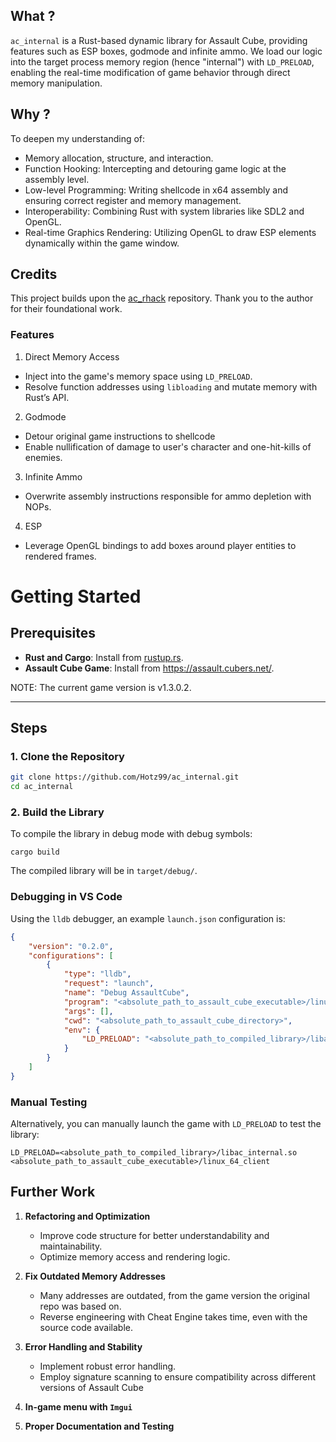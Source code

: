 ## What ?

`ac_internal` is a Rust-based dynamic library for Assault Cube, providing features such as ESP boxes, godmode and infinite ammo. We load our logic into the target process memory region (hence "internal") with `LD_PRELOAD`, enabling the real-time modification of game behavior through direct memory manipulation.

## Why ?

To deepen my understanding of:

  - Memory allocation, structure, and interaction.
  - Function Hooking: Intercepting and detouring game logic at the assembly level.
  - Low-level Programming: Writing shellcode in x64 assembly and ensuring correct register and memory management.
  - Interoperability: Combining Rust with system libraries like SDL2 and OpenGL.
  - Real-time Graphics Rendering: Utilizing OpenGL to draw ESP elements dynamically within the game window.

## Credits

This project builds upon the [ac_rhack](https://github.com/scannells/ac_rhack) repository. Thank you to the author for their foundational work.

### Features
1. Direct Memory Access

  - Inject into the game's memory space using `LD_PRELOAD`.
  - Resolve function addresses using `libloading` and mutate memory with Rust’s API.

2. Godmode

  - Detour original game instructions to shellcode
  - Enable nullification of damage to user's character and one-hit-kills of enemies.

3. Infinite Ammo

  - Overwrite assembly instructions responsible for ammo depletion with NOPs.

4. ESP

  - Leverage OpenGL bindings to add boxes around player entities to rendered frames.

# Getting Started

## Prerequisites

- **Rust and Cargo**: Install from [rustup.rs](https://rustup.rs/).
- **Assault Cube Game**: Install from https://assault.cubers.net/.

NOTE: The current game version is v1.3.0.2.

---

## Steps

### 1. Clone the Repository

```sh
git clone https://github.com/Hotz99/ac_internal.git
cd ac_internal
```

### 2. Build the Library

To compile the library in debug mode with debug symbols:

`cargo build`

The compiled library will be in `target/debug/`.


### Debugging in VS Code

Using the `lldb` debugger, an example `launch.json` configuration is:

```json
{
    "version": "0.2.0",
    "configurations": [
        {
            "type": "lldb",
            "request": "launch",
            "name": "Debug AssaultCube",
            "program": "<absolute_path_to_assault_cube_executable>/linux_64_client",
            "args": [],
            "cwd": "<absolute_path_to_assault_cube_directory>",
            "env": {
                "LD_PRELOAD": "<absolute_path_to_compiled_library>/libac_internal.so"
            }
        }
    ]
}
```

### Manual Testing

Alternatively, you can manually launch the game with `LD_PRELOAD` to test the library:

`LD_PRELOAD=<absolute_path_to_compiled_library>/libac_internal.so <absolute_path_to_assault_cube_executable>/linux_64_client`

## Further Work

1. **Refactoring and Optimization**
   - Improve code structure for better understandability and maintainability.
   - Optimize memory access and rendering logic.

2. **Fix Outdated Memory Addresses**
    - Many addresses are outdated, from the game version the original repo was based on.
    - Reverse engineering with Cheat Engine takes time, even with the source code available.

3. **Error Handling and Stability**
   - Implement robust error handling.
   - Employ signature scanning to ensure compatibility across different versions of Assault Cube
   
4. **In-game menu with `Imgui`**

5. **Proper Documentation and Testing**


